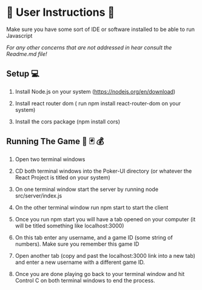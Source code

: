 # **📌 User Instructions 📌**

Make sure you have some sort of IDE or software installed to be able to run Javascript

*For any other concerns that are not addressed in hear consult the Readme.md file!*

## Setup 💻 

1. Install Node.js on your system (https://nodejs.org/en/download)
   
3. Install react router dom ( run npm install react-router-dom on your system)
   
5. Install the cors package (npm install cors)

## Running The Game 🎰 🃏 💰
1. Open two terminal windows
2. CD both terminal windows into the Poker-UI directory (or whatever the React Project is titled on your system)
   
4. On one terminal window start the server by running node src/server/index.js
   
6. On the other terminal window run npm start to start the client
   
8. Once you run npm start you will have a tab opened on your computer (it will be titled something like localhost:3000)
   
10. On this tab enter any username, and a game ID (some string of numbers). Make sure you remember this game ID
    
12. Open another tab (copy and past the localhost:3000 link into a new tab) and enter a new username with a different game ID.
    
14. Once you are done playing go back to your terminal window and hit Control C on both terminal windows to end the process.


